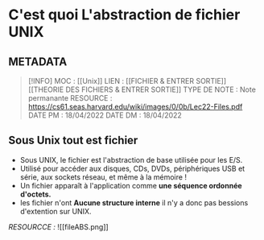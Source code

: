 # C'est quoi L'abstraction de fichier UNIX

## METADATA
> [!INFO]
> MOC                    : [[Unix]]
> LIEN                     : [[FICHIER  & ENTRER SORTIE]] [[THEORIE DES FICHIERS &  ENTRER SORTIE]]
> TYPE DE NOTE   : Note permanante 
>  RESOURCE        :  https://cs61.seas.harvard.edu/wiki/images/0/0b/Lec22-Files.pdf
> DATE PM             : 18/04/2022
> DATE DM             : 18/04/2022


## Sous Unix **tout est fichier**
- Sous UNIX, le fichier est l'abstraction de base utilisée pour les E/S.
- Utilisé pour accéder aux disques, CDs, DVDs, périphériques USB et série, aux sockets réseau, et même à la mémoire !
 - Un fichier apparaît à l'application comme **une séquence ordonnée d'octets.**
 - les fichier n'ont **Aucune structure interne** il n'y a donc pas bessions d'extention sur UNIX. 
 
*RESOURCCE :*
![[fileABS.png]]

